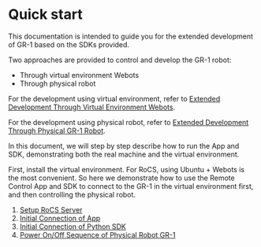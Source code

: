 # Quick start

This documentation is intended to guide you for the extended development of GR-1 based on the SDKs provided.

Two approaches are provided to control and develop the GR-1 robot:

* Through virtual environment Webots
* Through physical robot

For the development using virtual environment, refer to [Extended Development Through Virtual Environment Webots](#extended-development-through-virtual-environment-webots).

For the development using physical robot, refer to [Extended Development Through Physical GR-1 Robot](#extended-development-through-physical-gr-1-robot).

In this document, we will step by step describe how to run the App and SDK, demonstrating both the real machine and the virtual environment.

First, install the virtual environment. For RoCS, using Ubuntu + Webots is the most convenient. So here we demonstrate how to use the Remote Control App and SDK to connect to the GR-1 in the virtual environment first, and then controlling the physical robot.

1. [Setup RoCS Server](https://github.com/FFTAI/rocs_server/blob/main/README.md)
2. [Initial Connection of App](app/readme.md)
3. [Initial Connection of Python SDK](https://github.com/FFTAI/rocs_client_py/blob/main/README.md)
4. [Power On/Off Sequence of Physical Robot GR-1](gr1_loop.md)
